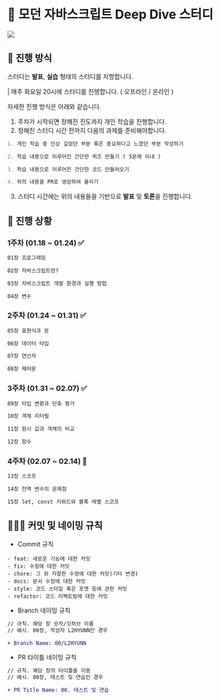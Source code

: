 # 🦎 모던 자바스크립트 Deep Dive 스터디
![](https://velog.velcdn.com/images/chillihc/post/987fe16f-7a5e-4c47-9035-7e13660de961/image.png)

## 📝 진행 방식
스터디는 **발표**, **실습** 형태의 스터디를 지향합니다.

| 매주 화요일 20시에 스터디를 진행합니다. ( 오프라인 / 온라인 )


자세한 진행 방식은 아래와 같습니다.

1. 주차가 시작되면 정해진 진도까지 개인 학습을 진행합니다.
2. 정해진 스터디 시간 전까지 다음의 과제를 준비해야합니다.
  
```markdown
1. 개인 학습 중 인상 깊었던 부분 혹은 중요하다고 느꼈던 부분 작성하기

2. 학습 내용으로 이루어진 간단한 퀴즈 만들기 ( 5문제 이내 )

3. 학습 내용으로 이루어진 간단한 코드 만들어오기

4. 위의 내용을 PR로 생성하여 올리기

``` 
3. 스터디 시간에는 위의 내용들을 기반으로 **발표** 및 **토론**을 진행합니다.


## 📆 진행 상황 

### 1주차 (01.18 ~ 01.24) ✅
```markdown
01장 프로그래밍

02장 자바스크립트란?

03장 자바스크립트 개발 환경과 실행 방법

04장 변수
```

### 2주차 (01.24 ~ 01.31) ✅
```markdown
05장 표현식과 문

06장 데이터 타입

07장 연산자

08장 제어문
```

### 3주차 (01.31 ~ 02.07) ✅
```markdown
09장 타입 변환과 단축 평가

10장 객체 리터럴

11장 원시 값과 객체의 비교

12장 함수
```

### 4주차 (02.07 ~ 02.14) 🚀
```markdown
13장 스코프

14장 전역 변수의 문제점

15장 let, const 키워드와 블록 레벨 스코프
```

## 🧑🏻‍💻 커밋 및 네이밍 규칙

- Commit 규칙
```
- feat: 새로운 기능에 대한 커밋
- fix: 수정에 대한 커밋
- chore: 그 외 자잘한 수정에 대한 커밋(기타 변경)
- docs: 문서 수정에 대한 커밋
- style: 코드 스타일 혹은 포맷 등에 관한 커밋
- refactor: 코드 리팩토링에 대한 커밋
```

- Branch 네이밍 규칙
```diff
// 규칙. 해당 장 숫자/깃허브 이름
// 예시. 00장, 작성자 L2HYUNN인 경우

+ Branch Name: 00/L2HYUNN
```

- PR 타이틀 네이밍 규칙
```diff 
// 규칙. 해당 장의 타이틀을 이용
// 예시. 00장, 테스트 및 연습인 경우

+ PR Title Name: 00. 테스트 및 연습
```
